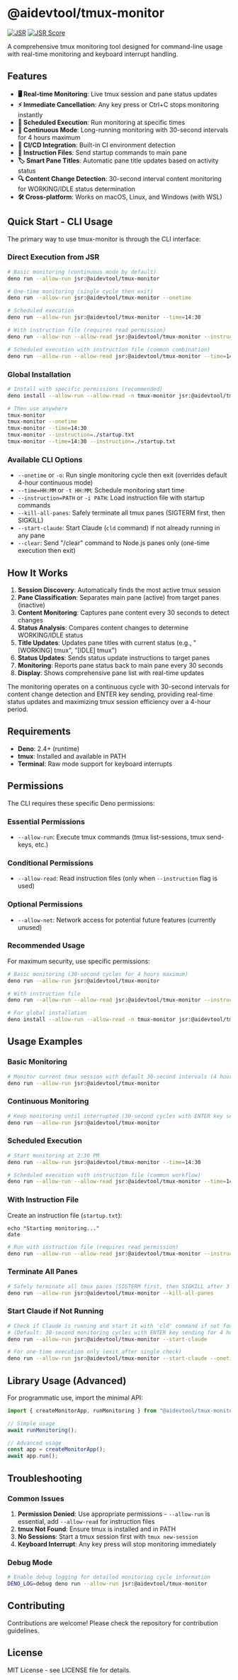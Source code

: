 # @aidevtool/tmux-monitor

[![JSR](https://jsr.io/badges/@aidevtool/tmux-monitor)](https://jsr.io/@aidevtool/tmux-monitor)
[![JSR Score](https://jsr.io/badges/@aidevtool/tmux-monitor/score)](https://jsr.io/@aidevtool/tmux-monitor)

A comprehensive tmux monitoring tool designed for command-line usage with real-time monitoring and keyboard interrupt handling.

## Features

- **🖥️ Real-time Monitoring**: Live tmux session and pane status updates
- **⚡ Immediate Cancellation**: Any key press or Ctrl+C stops monitoring instantly
- **📅 Scheduled Execution**: Run monitoring at specific times
- **🔄 Continuous Mode**: Long-running monitoring with 30-second intervals for 4 hours maximum
- **🚀 CI/CD Integration**: Built-in CI environment detection
- **📝 Instruction Files**: Send startup commands to main pane
- **🏷️ Smart Pane Titles**: Automatic pane title updates based on activity status
- **🔍 Content Change Detection**: 30-second interval content monitoring for WORKING/IDLE status determination
- **🛠️ Cross-platform**: Works on macOS, Linux, and Windows (with WSL)

## Quick Start - CLI Usage

The primary way to use tmux-monitor is through the CLI interface:

### Direct Execution from JSR

```bash
# Basic monitoring (continuous mode by default)
deno run --allow-run jsr:@aidevtool/tmux-monitor

# One-time monitoring (single cycle then exit)
deno run --allow-run jsr:@aidevtool/tmux-monitor --onetime

# Scheduled execution
deno run --allow-run jsr:@aidevtool/tmux-monitor --time=14:30

# With instruction file (requires read permission)
deno run --allow-run --allow-read jsr:@aidevtool/tmux-monitor --instruction=./startup.txt

# Scheduled execution with instruction file (common combination)
deno run --allow-run --allow-read jsr:@aidevtool/tmux-monitor --time=14:30 --instruction=./startup.txt
```

### Global Installation

```bash
# Install with specific permissions (recommended)
deno install --allow-run --allow-read -n tmux-monitor jsr:@aidevtool/tmux-monitor

# Then use anywhere
tmux-monitor
tmux-monitor --onetime
tmux-monitor --time=14:30
tmux-monitor --instruction=./startup.txt
tmux-monitor --time=14:30 --instruction=./startup.txt
```

### Available CLI Options

- `--onetime` or `-o`: Run single monitoring cycle then exit (overrides default 4-hour continuous mode)
- `--time=HH:MM` or `-t HH:MM`: Schedule monitoring start time
- `--instruction=PATH` or `-i PATH`: Load instruction file with startup commands
- `--kill-all-panes`: Safely terminate all tmux panes (SIGTERM first, then SIGKILL)
- `--start-claude`: Start Claude (`cld` command) if not already running in any pane
- `--clear`: Send "/clear" command to Node.js panes only (one-time execution then exit)

## How It Works

1. **Session Discovery**: Automatically finds the most active tmux session
2. **Pane Classification**: Separates main pane (active) from target panes (inactive)
3. **Content Monitoring**: Captures pane content every 30 seconds to detect changes
4. **Status Analysis**: Compares content changes to determine WORKING/IDLE status
5. **Title Updates**: Updates pane titles with current status (e.g., "[WORKING] tmux", "[IDLE] tmux")
6. **Status Updates**: Sends status update instructions to target panes
7. **Monitoring**: Reports pane status back to main pane every 30 seconds
8. **Display**: Shows comprehensive pane list with real-time updates

The monitoring operates on a continuous cycle with 30-second intervals for content change detection and ENTER key sending, providing real-time status updates and maximizing tmux session efficiency over a 4-hour period.

## Requirements

- **Deno**: 2.4+ (runtime)
- **tmux**: Installed and available in PATH
- **Terminal**: Raw mode support for keyboard interrupts

## Permissions

The CLI requires these specific Deno permissions:

### Essential Permissions
- `--allow-run`: Execute tmux commands (tmux list-sessions, tmux send-keys, etc.)

### Conditional Permissions
- `--allow-read`: Read instruction files (only when `--instruction` flag is used)

### Optional Permissions
- `--allow-net`: Network access for potential future features (currently unused)

### Recommended Usage

For maximum security, use specific permissions:
```bash
# Basic monitoring (30-second cycles for 4 hours maximum)
deno run --allow-run jsr:@aidevtool/tmux-monitor

# With instruction file
deno run --allow-run --allow-read jsr:@aidevtool/tmux-monitor --instruction=./startup.txt

# For global installation
deno install --allow-run --allow-read -n tmux-monitor jsr:@aidevtool/tmux-monitor
```

## Usage Examples

### Basic Monitoring

```bash
# Monitor current tmux session with default 30-second intervals (4 hours maximum)
deno run --allow-run jsr:@aidevtool/tmux-monitor
```

### Continuous Monitoring

```bash
# Keep monitoring until interrupted (30-second cycles with ENTER key sending)
deno run --allow-run jsr:@aidevtool/tmux-monitor
```

### Scheduled Execution

```bash
# Start monitoring at 2:30 PM
deno run --allow-run jsr:@aidevtool/tmux-monitor --time=14:30

# Scheduled execution with instruction file (common workflow)
deno run --allow-run --allow-read jsr:@aidevtool/tmux-monitor --time=14:30 --instruction=./startup.txt
```

### With Instruction File

Create an instruction file (`startup.txt`):
```
echo "Starting monitoring..."
date
```

```bash
# Run with instruction file (requires read permission)
deno run --allow-run --allow-read jsr:@aidevtool/tmux-monitor --instruction=./startup.txt
```

### Terminate All Panes

```bash
# Safely terminate all tmux panes (SIGTERM first, then SIGKILL after 3 seconds)
deno run --allow-run jsr:@aidevtool/tmux-monitor --kill-all-panes
```

### Start Claude if Not Running

```bash
# Check if Claude is running and start it with 'cld' command if not found
# (Default: 30-second monitoring cycles with ENTER key sending for 4 hours)
deno run --allow-run jsr:@aidevtool/tmux-monitor --start-claude

# For one-time execution only (exit after single check)
deno run --allow-run jsr:@aidevtool/tmux-monitor --start-claude --onetime
```

## Library Usage (Advanced)

For programmatic use, import the minimal API:

```typescript
import { createMonitorApp, runMonitoring } from "@aidevtool/tmux-monitor/lib";

// Simple usage
await runMonitoring();

// Advanced usage
const app = createMonitorApp();
await app.run();
```

## Troubleshooting

### Common Issues

1. **Permission Denied**: Use appropriate permissions - `--allow-run` is essential, add `--allow-read` for instruction files
2. **tmux Not Found**: Ensure tmux is installed and in PATH
3. **No Sessions**: Start a tmux session first with `tmux new-session`
4. **Keyboard Interrupt**: Any key press will stop monitoring immediately

### Debug Mode

```bash
# Enable debug logging for detailed monitoring cycle information
DENO_LOG=debug deno run --allow-run jsr:@aidevtool/tmux-monitor
```

## Contributing

Contributions are welcome! Please check the repository for contribution guidelines.

## License

MIT License - see LICENSE file for details.
